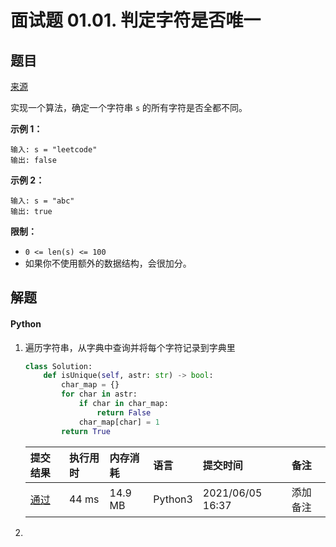 # 面试题 01.01. 判定字符是否唯一

## 题目

[来源](https://leetcode-cn.com/problems/is-unique-lcci/)

实现一个算法，确定一个字符串 `s` 的所有字符是否全都不同。

**示例 1：**

```
输入: s = "leetcode"
输出: false 
```

**示例 2：**

```
输入: s = "abc"
输出: true
```

**限制：**

- `0 <= len(s) <= 100`
- 如果你不使用额外的数据结构，会很加分。

## 解题

#### Python

1. 遍历字符串，从字典中查询并将每个字符记录到字典里

   ```python
   class Solution:
       def isUnique(self, astr: str) -> bool:
           char_map = {}
           for char in astr:
               if char in char_map:
                   return False
               char_map[char] = 1
           return True
   ```

   | 提交结果                                                     | 执行用时 | 内存消耗 | 语言    | 提交时间         | 备注     |
   | :----------------------------------------------------------- | :------- | :------- | :------ | :--------------- | :------- |
   | [通过](https://leetcode-cn.com/submissions/detail/184179045/) | 44 ms    | 14.9 MB  | Python3 | 2021/06/05 16:37 | 添加备注 |

2. 

